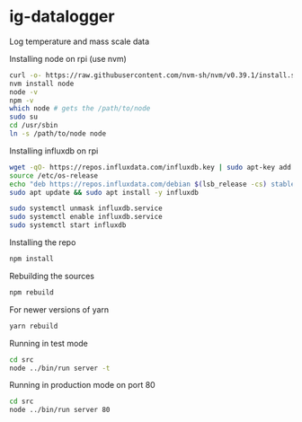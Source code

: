 # ig-datalogger

Log temperature and mass scale data

Installing node on rpi (use nvm)
```bash
curl -o- https://raw.githubusercontent.com/nvm-sh/nvm/v0.39.1/install.sh | bash
nvm install node
node -v
npm -v
which node # gets the /path/to/node
sudo su
cd /usr/sbin
ln -s /path/to/node node
```

Installing influxdb on rpi
```bash
wget -qO- https://repos.influxdata.com/influxdb.key | sudo apt-key add -
source /etc/os-release
echo "deb https://repos.influxdata.com/debian $(lsb_release -cs) stable" | sudo tee /etc/apt/sources.list.d/influxdb.list
sudo apt update && sudo apt install -y influxdb

sudo systemctl unmask influxdb.service
sudo systemctl enable influxdb.service
sudo systemctl start influxdb
```

Installing the repo
```bash
npm install
```

Rebuilding the sources
```bash
npm rebuild
```

For newer versions of yarn
```bash
yarn rebuild
```

Running in test mode
```bash
cd src
node ../bin/run server -t
```

Running in production mode on port 80
```bash
cd src
node ../bin/run server 80
```
